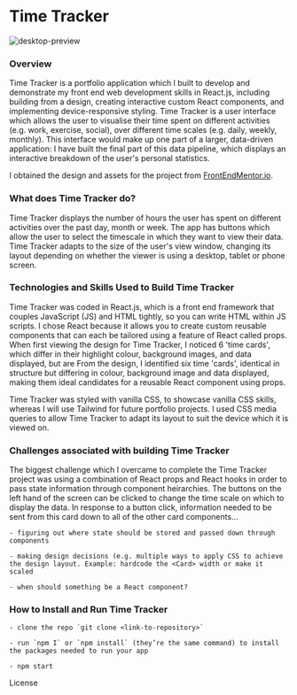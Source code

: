 # Time Tracker

![desktop-preview](https://github.com/TamsinHuggins/time-tracker-react/assets/32196191/63a80b95-089b-477a-813c-1df877b8be74)

### Overview

Time Tracker is a portfolio application which I built to develop and demonstrate my front end web development skills in React.js, including building from a design, creating interactive custom React components, and implementing device-responsive styling. Time Tracker is a user interface which allows the user to visualise their time spent on different activities (e.g. work, exercise, social), over different time scales (e.g. daily, weekly, monthly). This interface would make up one part of a larger, data-driven application: I have built the final part of this data pipeline, which displays an interactive breakdown of the user's personal statistics.

I obtained the design and assets for the project from [FrontEndMentor.io](https://www.frontendmentor.io/challenges/time-tracking-dashboard-UIQ7167Jw).

### What does Time Tracker do?
Time Tracker displays the number of hours the user has spent on different activities over the past day, month or week. The app has buttons which allow the user to select the timescale in which they want to view their data. Time Tracker adapts to the size of the user's view window, changing its layout depending on whether the viewer is using a desktop, tablet or phone screen.

### Technologies and Skills Used to Build Time Tracker

Time Tracker was coded in React.js, which is a front end framework that couples JavaScript (JS) and HTML tightly, so you can write HTML within JS scripts. I chose React because it allows you to create custom reusable components that can each be tailored using a feature of React called props. When first viewing the design for Time Tracker, I noticed 6 'time cards', which differ in their highlight colour, background images, and data displayed, but are From the design, I identified six time 'cards', identical in structure but differing in colour, background image and data displayed, making them ideal candidates for a reusable React component using props.

Time Tracker was styled with vanilla CSS, to showcase vanilla CSS skills, whereas I will use Tailwind for future portfolio projects. I used CSS media queries to allow Time Tracker to adapt its layout to suit the device which it is viewed on.

### Challenges associated with building Time Tracker

The biggest challenge which I overcame to complete the Time Tracker project was using a combination of React props and React hooks in order to pass state information through component heirarchies. The buttons on the left hand of the screen can be clicked to change the time scale on which to display the data. In response to a button click, information needed to be sent from this card down to all of the other card components...

	- figuring out where state should be stored and passed down through 		components

	- making design decisions (e.g. multiple ways to apply CSS to achieve 		the design layout. Example: hardcode the <Card> width or make it 			scaled

	- when should something be a React component?

### How to Install and Run Time Tracker

	- clone the repo `git clone <link-to-repository>`

	- run `npm I` or `npm install` (they’re the same command) to install the packages needed to run your app

	- npm start



License 
